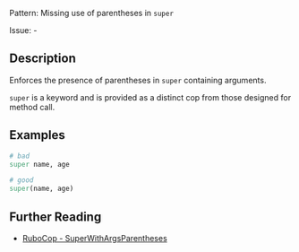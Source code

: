 Pattern: Missing use of parentheses in `super`

Issue: -

## Description

Enforces the presence of parentheses in `super` containing arguments.

`super` is a keyword and is provided as a distinct cop from those designed for method call.

## Examples

```ruby
# bad
super name, age

# good
super(name, age)
```
## Further Reading

* [RuboCop - SuperWithArgsParentheses](https://docs.rubocop.org/rubocop/cops_style.html#stylesuperwithargsparentheses)